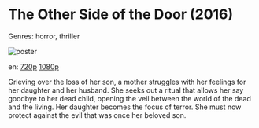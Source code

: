 # The Other Side of the Door (2016)

Genres: horror, thriller

![poster](http://image.tmdb.org/t/p/w500/hLpbfpkh5MBt86LokeyoReK0yCH.jpg)

en:
  [720p](magnet:?xt=urn:btih:E5B38265AEF8FB82BDF02C01D9B48D3381F7DDEC&tr=udp://glotorrents.pw:6969/announce&tr=udp://tracker.opentrackr.org:1337/announce&tr=udp://torrent.gresille.org:80/announce&tr=udp://tracker.openbittorrent.com:80&tr=udp://tracker.coppersurfer.tk:6969&tr=udp://tracker.leechers-paradise.org:6969&tr=udp://p4p.arenabg.ch:1337&tr=udp://tracker.internetwarriors.net:1337)
  [1080p](magnet:?xt=urn:btih:52B484291C1C0E9955E9FE46B3D51A22EFAC894D&tr=udp://glotorrents.pw:6969/announce&tr=udp://tracker.opentrackr.org:1337/announce&tr=udp://torrent.gresille.org:80/announce&tr=udp://tracker.openbittorrent.com:80&tr=udp://tracker.coppersurfer.tk:6969&tr=udp://tracker.leechers-paradise.org:6969&tr=udp://p4p.arenabg.ch:1337&tr=udp://tracker.internetwarriors.net:1337)
  


Grieving over the loss of her son, a mother struggles with her feelings for her daughter and her husband. She seeks out a ritual that allows her say goodbye to her dead child, opening the veil between the world of the dead and the living. Her daughter becomes the focus of terror. She must now protect against the evil that was once her beloved son.